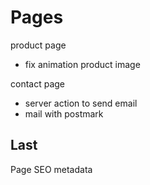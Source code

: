 # Pages

product page

- fix animation product image

contact page

- server action to send email
- mail with postmark

## Last

Page SEO metadata
